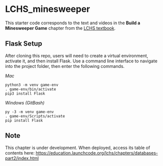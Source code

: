# LCHS_minesweeper
This starter code corresponds to the text and videos in the **Build a Minesweeper Game** chapter from the [LCHS textbook](https://education.launchcode.org/lchs/index.html).

## Flask Setup
After cloning this repo, users will need to create a virtual environment, activate it, and then install Flask. Use a command line interface to navigate into the project folder,
then enter the following commands.

*Mac*
```
python3 -m venv game-env
. game-env/bin/activate
pip3 install Flask
```

*Windows (GitBash)*
```
py -3 -m venv game-env
. game-env/Scripts/activate
pip install Flask
```

## Note
This chapter is under development. When deployed, access its table of contents here: https://education.launchcode.org/lchs/chapters/databases-part2/index.html
